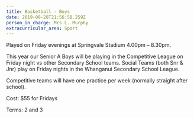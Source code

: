 ```yaml
---
title: Basketball - Boys
date: 2019-08-28T21:56:58.259Z
person_in_charge: Mrs L. Murphy
extracurricular_area: Sport
---
```

Played on Friday evenings at Springvale Stadium 4.00pm – 8.30pm. 

This year our Senior A Boys will be playing in the Competitive League on Friday night vs other Secondary School teams.
Social Teams (both Snr & Jnr) play on Friday nights in the Whanganui Secondary School League.

Competitive teams will have one practice per week (normally straight after school).

Cost: $55 for Fridays

Terms: 2 and 3